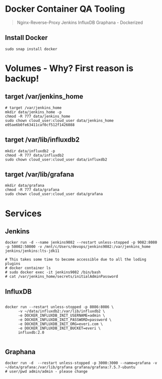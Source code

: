 # Docker Container QA Tooling

> Nginx-Reverse-Proxy Jenkins InfluxDB Graphana - Dockerized 

## Install Docker
```
sudo snap install docker
```

# Volumes - Why? First reason is backup!
##  target /var/jenkins_home
```
# target /var/jenkins_home
mkdir data/jenkins_home -p
chmod -R 777 data/jenkins_home
sudo chown cloud_user:cloud_user data/jenkins_home
e05ae6b0fe63411caf0cf512f1426088
```
## target /var/lib/influxdb2
```
mkdir data/influxdb2 -p
chmod -R 777 data/influxdb2
sudo chown cloud_user:cloud_user data/influxdb2
```

## target /var/lib/grafana
```
mkdir data/grafana
chmod -R 777 data/grafana
sudo chown cloud_user:cloud_user data/grafana
```

# Services
## Jenkins
```
docker run -d --name jenkins9082 --restart unless-stopped -p 9082:8080 -p 50002:50000 -v /mnt/c/Users/devops/jenkins9082:/var/jenkins_home jenkins/jenkins:lts-jdk11 
  
# This takes some time to become accessible due to all the loding plugins
# docker container ls
# sudo docker exec -it jenkins9082 /bin/bash
# cat /var/jenkins_home/secrets/initialAdminPassword
```

## InfluxDB
```

docker run --restart unless-stopped -p 8086:8086 \
      -v ~/data/influxdb2:/var/lib/influxdb2 \
      -e DOCKER_INFLUXDB_INIT_USERNAME=admin \
      -e DOCKER_INFLUXDB_INIT_PASSWORD=password \
      -e DOCKER_INFLUXDB_INIT_ORG=everi.com \
      -e DOCKER_INFLUXDB_INIT_BUCKET=everi \
      influxdb:2.0
          

```

## Graphana
```
docker run -d  --restart unless-stopped -p 3000:3000 --name=grafana -v ~/data/grafana:/var/lib/grafana grafana/grafana:7.5.7-ubuntu
# user/pwd admin/admin - please change


```


